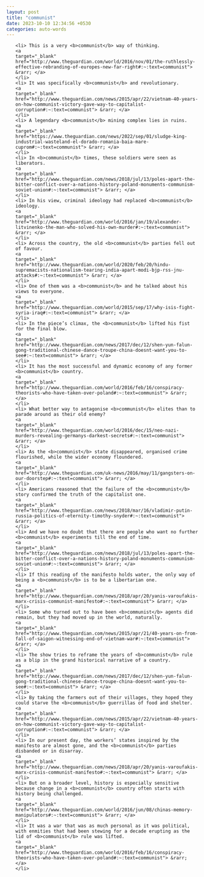 ```yaml
---
layout: post
title: "communist"
date: 2023-10-10 12:34:56 +0530
categories: auto-words
---
```

<ol>

    <li> This is a very <b>communist</b> way of thinking.
    <a 
    target="_blank" 
    href="http://www.theguardian.com/world/2016/nov/01/the-ruthlessly-effective-rebranding-of-europes-new-far-right#:~:text=communist"> &rarr; </a>
    </li>
    <li> It was specifically <b>communist</b> and revolutionary.
    <a 
    target="_blank" 
    href="http://www.theguardian.com/news/2015/apr/22/vietnam-40-years-on-how-communist-victory-gave-way-to-capitalist-corruption#:~:text=communist"> &rarr; </a>
    </li>
    <li> A legendary <b>communist</b> mining complex lies in ruins.
    <a 
    target="_blank" 
    href="https://www.theguardian.com/news/2022/sep/01/sludge-king-industrial-wasteland-el-dorado-romania-baia-mare-cuprom#:~:text=communist"> &rarr; </a>
    </li>
    <li> In <b>communist</b> times, these soldiers were seen as liberators.
    <a 
    target="_blank" 
    href="http://www.theguardian.com/news/2018/jul/13/poles-apart-the-bitter-conflict-over-a-nations-history-poland-monuments-communism-soviet-union#:~:text=communist"> &rarr; </a>
    </li>
    <li> In his view, criminal ideology had replaced <b>communist</b> ideology.
    <a 
    target="_blank" 
    href="http://www.theguardian.com/world/2016/jan/19/alexander-litvinenko-the-man-who-solved-his-own-murder#:~:text=communist"> &rarr; </a>
    </li>
    <li> Across the country, the old <b>communist</b> parties fell out of favour.
    <a 
    target="_blank" 
    href="http://www.theguardian.com/world/2020/feb/20/hindu-supremacists-nationalism-tearing-india-apart-modi-bjp-rss-jnu-attacks#:~:text=communist"> &rarr; </a>
    </li>
    <li> One of them was a <b>communist</b> and he talked about his views to everyone.
    <a 
    target="_blank" 
    href="http://www.theguardian.com/world/2015/sep/17/why-isis-fight-syria-iraq#:~:text=communist"> &rarr; </a>
    </li>
    <li> In the piece’s climax, the <b>communist</b> lifted his fist for the final blow.
    <a 
    target="_blank" 
    href="http://www.theguardian.com/news/2017/dec/12/shen-yun-falun-gong-traditional-chinese-dance-troupe-china-doesnt-want-you-to-see#:~:text=communist"> &rarr; </a>
    </li>
    <li> It has the most successful and dynamic economy of any former <b>communist</b> country.
    <a 
    target="_blank" 
    href="http://www.theguardian.com/world/2016/feb/16/conspiracy-theorists-who-have-taken-over-poland#:~:text=communist"> &rarr; </a>
    </li>
    <li> What better way to antagonise <b>communist</b> elites than to parade around as their old enemy?
    <a 
    target="_blank" 
    href="http://www.theguardian.com/world/2016/dec/15/neo-nazi-murders-revealing-germanys-darkest-secrets#:~:text=communist"> &rarr; </a>
    </li>
    <li> As the <b>communist</b> state disappeared, organised crime flourished, while the wider economy floundered.
    <a 
    target="_blank" 
    href="http://www.theguardian.com/uk-news/2016/may/11/gangsters-on-our-doorstep#:~:text=communist"> &rarr; </a>
    </li>
    <li> Americans reasoned that the failure of the <b>communist</b> story confirmed the truth of the capitalist one.
    <a 
    target="_blank" 
    href="http://www.theguardian.com/news/2018/mar/16/vladimir-putin-russia-politics-of-eternity-timothy-snyder#:~:text=communist"> &rarr; </a>
    </li>
    <li> And we have no doubt that there are people who want no further <b>communist</b> experiments till the end of time.
    <a 
    target="_blank" 
    href="http://www.theguardian.com/news/2018/jul/13/poles-apart-the-bitter-conflict-over-a-nations-history-poland-monuments-communism-soviet-union#:~:text=communist"> &rarr; </a>
    </li>
    <li> If this reading of the manifesto holds water, the only way of being a <b>communist</b> is to be a libertarian one.
    <a 
    target="_blank" 
    href="http://www.theguardian.com/news/2018/apr/20/yanis-varoufakis-marx-crisis-communist-manifesto#:~:text=communist"> &rarr; </a>
    </li>
    <li> Some who turned out to have been <b>communist</b> agents did remain, but they had moved up in the world, naturally.
    <a 
    target="_blank" 
    href="http://www.theguardian.com/news/2015/apr/21/40-years-on-from-fall-of-saigon-witnessing-end-of-vietnam-war#:~:text=communist"> &rarr; </a>
    </li>
    <li> The show tries to reframe the years of <b>communist</b> rule as a blip in the grand historical narrative of a country.
    <a 
    target="_blank" 
    href="http://www.theguardian.com/news/2017/dec/12/shen-yun-falun-gong-traditional-chinese-dance-troupe-china-doesnt-want-you-to-see#:~:text=communist"> &rarr; </a>
    </li>
    <li> By taking the farmers out of their villages, they hoped they could starve the <b>communist</b> guerrillas of food and shelter.
    <a 
    target="_blank" 
    href="http://www.theguardian.com/news/2015/apr/22/vietnam-40-years-on-how-communist-victory-gave-way-to-capitalist-corruption#:~:text=communist"> &rarr; </a>
    </li>
    <li> In our present day, the workers’ states inspired by the manifesto are almost gone, and the <b>communist</b> parties disbanded or in disarray.
    <a 
    target="_blank" 
    href="http://www.theguardian.com/news/2018/apr/20/yanis-varoufakis-marx-crisis-communist-manifesto#:~:text=communist"> &rarr; </a>
    </li>
    <li> But on a broader level, history is especially sensitive because change in a <b>communist</b> country often starts with history being challenged.
    <a 
    target="_blank" 
    href="http://www.theguardian.com/world/2016/jun/08/chinas-memory-manipulators#:~:text=communist"> &rarr; </a>
    </li>
    <li> It was a war that was as much personal as it was political, with enmities that had been stewing for a decade erupting as the lid of <b>communist</b> rule was lifted.
    <a 
    target="_blank" 
    href="http://www.theguardian.com/world/2016/feb/16/conspiracy-theorists-who-have-taken-over-poland#:~:text=communist"> &rarr; </a>
    </li>